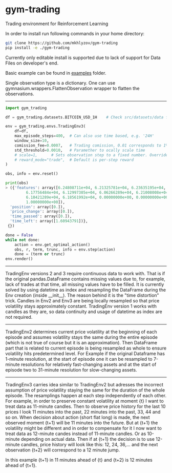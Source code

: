 # gym-trading
Trading environment for Reinforcement Learning

In order to install run following commands in your home directory:

``` bash
git clone https://github.com/mkhlyzov/gym-trading  
pip install -e ./gym-trading
```

Currently only editable install is supported due to lack of support for Data Files on developer's end.

Basic example can be found in [examples](examples/) folder.

Single observation type is a dictionary. One can use gymnasium.wrappers.FlattenObservation wrapper to flatten the observations.

---
```Python
import gym_trading

df = gym_trading.datasets.BITCOIN_USD_1H    # Check src/datasets/data for more info

env = gym_trading.envs.TradingEnv3(
    df=df,
    max_episode_steps=400,  # Can also use time based, e.g. '24H'
    window_size=10,
    comission_fee=0.0007,   # Trading comission, 0.01 corresponds to 1% comission
    std_threshold=0.0010,   # Paramether to ocally scale time
    # scale=1,      # Sets observation step to a fixed number. Overrides std_threshold
    # reward_mode="trade",  # Default is per-step reward
)

obs, info = env.reset()

print(obs)
> ({'features': array([6.24808711e+04, 6.21325781e+04, 6.23635195e+04, 6.22393008e+04,
         6.17756484e+04, 6.12997305e+04, 6.06266289e+04, 6.21008008e+04,
         6.18421289e+04, 6.18561992e+04, 0.00000000e+00, 0.00000000e+00,
         1.00000000e+00]),
  'position': array([0.]),
  'price_change': array([0.]),
  'time_passed': array([0.]),
  'time_left': array([1.60943791])},
 {})

done = False
while not done:
    action = env.get_optimal_action()
    obs, r, term, trunc, info = env.step(action)
    done = (term or trunc)
env.render()
```
---

TradingEnv versions 2 and 3 require continuous data to work with. That is if the original pandas.DataFrame contains missing values due to, for example, lack of trades at that time, all missing values have to be filled. It is currently solved by using datetime as index and resampling the DataFrame during the Env creation (inside \_\_init__). The reason behind it is the "time distortion" trick. Candles in Env2 and Env3 are being locally resampled so that price volatility stays approximately constant. TradingEnv version 1 works with candles as they are, so data continuity and usage of datetime as index are not required.

---
TradingEnv2 determines current price volatility at the beginning of each episode and assumes volatility stays the same during the entire episode (which is not true of course but it is an approximation). Then DataFrame part that is related to current episode is being resampled as whole to ensure volatility hits predetermined level. For Example if the original Dataframe has 1-minute resolution, at the start of episode one it can be resampled to 7-minute resolutions for relatively fast-changing assets and at the start of episode two to 31-minute resolution for slow-changing assets.

---
TradingEnv3 carries idea similar to TradingEnv2 but adresses the incorrect assumption of price volatility staying the same for the duration of the whole episode. The resamplings happen at each step independently of each other. For example, in order to preserve constant volatility at moment {t} I want to treat data as 11-minute candles. Then to observe price history for the last 10 prices I look 11 minutes into the past, 22 minutes into the past, 33, 44 and so on. When decision about action (short flat long) is made, the next observed moment {t+1} will be 11 minutes into the future. But at {t+1} the volatility might be different and in order to compensate for it I now want to treat data as 12-minute candes instead of 11-minute candles. Or as 10-minute depending on actual data. Then if at {t+1} the decision is to use 12-minute candles, price history will look like this: 12, 24, 36,... and the next observation {t+2} will correspond to a 12 minute jump.

In this example {t+1} in 11 minutes ahead of {t} and {t+2} is 12 minutes ahead of {t+1}.
